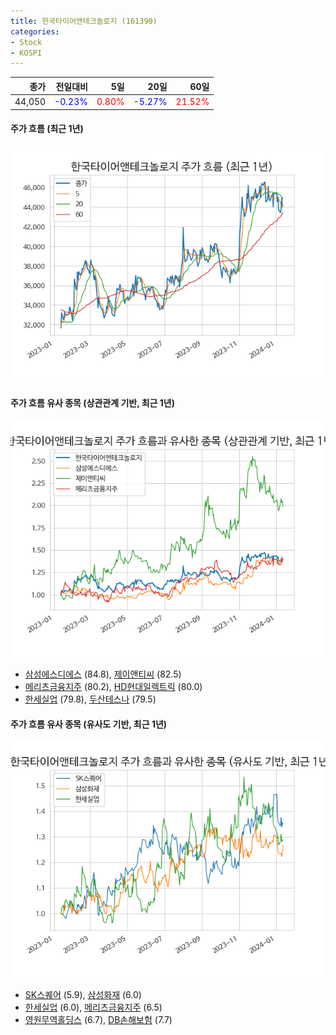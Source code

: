 ```yaml
---
title: 한국타이어앤테크놀로지 (161390)
categories:
- Stock
- KOSPI
---
```


|종가|전일대비|5일|20일|60일|
|---:|-------:|--:|---:|---:|
|44,050|<span style="color: blue">-0.23%</span>|<span style="color: red">0.80%</span>|<span style="color: blue">-5.27%</span>|<span style="color: red">21.52%</span>|

<!-- more -->

#### 주가 흐름 (최근 1년)
![161390](/assets/images/stock/161390.png)


#### 주가 흐름 유사 종목 (상관관계 기반, 최근 1년)
![161390](/assets/images/stock/161390_corr.png)
- [삼성에스디에스](/018260/) (84.8), [제이앤티씨](/204270/) (82.5)
- [메리츠금융지주](/138040/) (80.2), [HD현대일렉트릭](/267260/) (80.0)
- [한세실업](/105630/) (79.8), [두산테스나](/131970/) (79.5)


#### 주가 흐름 유사 종목 (유사도 기반, 최근 1년)
![161390](/assets/images/stock/161390_sim.png)
- [SK스퀘어](/402340/) (5.9), [삼성화재](/000810/) (6.0)
- [한세실업](/105630/) (6.0), [메리츠금융지주](/138040/) (6.5)
- [영원무역홀딩스](/009970/) (6.7), [DB손해보험](/005830/) (7.7)